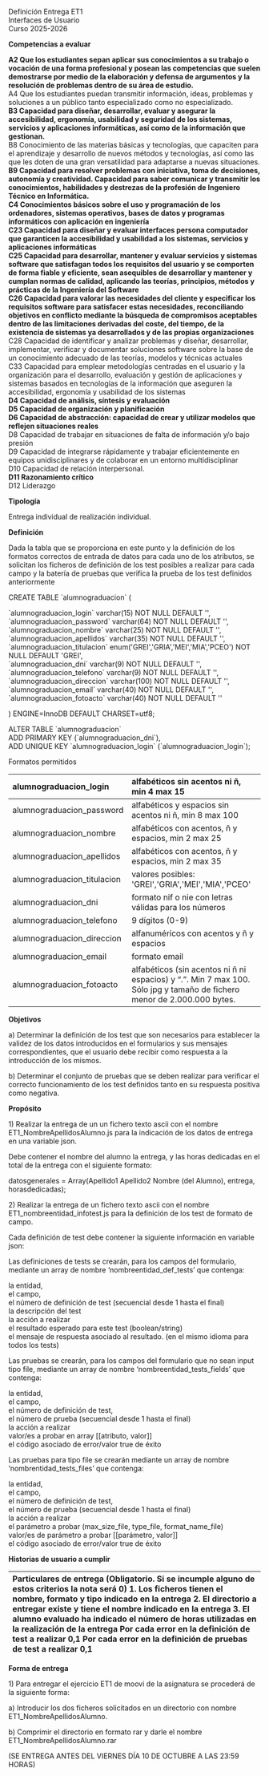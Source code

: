 Definición Entrega ET1  
Interfaces de Usuario  
Curso 2025-2026

**Competencias a evaluar**

**A2 Que los estudiantes sepan aplicar sus conocimientos a su trabajo o vocación de una forma profesional y posean las competencias que suelen demostrarse por medio de la elaboración y defensa de argumentos y la resolución de problemas dentro de su área de estudio.**  
A4 Que los estudiantes puedan transmitir información, ideas, problemas y soluciones a un público tanto especializado como no especializado.  
**B3 Capacidad para diseñar, desarrollar, evaluar y asegurar la accesibilidad, ergonomía, usabilidad y seguridad de los sistemas, servicios y aplicaciones informáticas, así como de la información que gestionan.**  
B8 Conocimiento de las materias básicas y tecnologías, que capaciten para el aprendizaje y desarrollo de nuevos métodos y tecnologías, así como las que les doten de una gran versatilidad para adaptarse a nuevas situaciones.  
**B9 Capacidad para resolver problemas con iniciativa, toma de decisiones, autonomía y creatividad. Capacidad para saber comunicar y transmitir los conocimientos, habilidades y destrezas de la profesión de Ingeniero Técnico en Informática.**  
**C4 Conocimientos básicos sobre el uso y programación de los ordenadores, sistemas operativos, bases de datos y programas informáticos con aplicación en ingeniería**  
**C23 Capacidad para diseñar y evaluar interfaces persona computador que garanticen la accesibilidad y usabilidad a los sistemas, servicios y aplicaciones informáticas**  
**C25 Capacidad para desarrollar, mantener y evaluar servicios y sistemas software que satisfagan todos los requisitos del usuario y se comporten de forma fiable y eficiente, sean asequibles de desarrollar y mantener y cumplan normas de calidad, aplicando las teorías, principios, métodos y prácticas de la Ingeniería del Software**  
**C26 Capacidad para valorar las necesidades del cliente y especificar los requisitos software para satisfacer estas necesidades, reconciliando objetivos en conflicto mediante la búsqueda de compromisos aceptables dentro de las limitaciones derivadas del coste, del tiempo, de la existencia de sistemas ya desarrollados y de las propias organizaciones**  
C28 Capacidad de identificar y analizar problemas y diseñar, desarrollar, implementar, verificar y documentar soluciones software sobre la base de un conocimiento adecuado de las teorías, modelos y técnicas actuales  
C33 Capacidad para emplear metodologías centradas en el usuario y la organización para el desarrollo, evaluación y gestión de aplicaciones y sistemas basados en tecnologías de la información que aseguren la accesibilidad, ergonomía y usabilidad de los sistemas  
**D4 Capacidad de análisis, síntesis y evaluación**  
**D5 Capacidad de organización y planificación**  
**D6 Capacidad de abstracción: capacidad de crear y utilizar modelos que reflejen situaciones reales**  
D8 Capacidad de trabajar en situaciones de falta de información y/o bajo presión  
D9 Capacidad de integrarse rápidamente y trabajar eficientemente en equipos unidisciplinares y de colaborar en un entorno multidisciplinar  
D10 Capacidad de relación interpersonal.  
**D11 Razonamiento crítico**  
D12 Liderazgo

**Tipología**

Entrega individual de realización individual.

**Definición**

Dada la tabla que se proporciona en este punto y la definición de los formatos correctos de entrada de datos para cada uno de los atributos, se solicitan los ficheros de definición de los test posibles a realizar para cada campo y la batería de pruebas que verifica la prueba de los test definidos anteriormente

CREATE TABLE \`alumnograduacion\` (

\`alumnograduacion\_login\` varchar(15) NOT NULL DEFAULT '',  
\`alumnograduacion\_password\` varchar(64) NOT NULL DEFAULT '',  
\`alumnograduacion\_nombre\` varchar(25) NOT NULL DEFAULT '',  
\`alumnograduacion\_apellidos\` varchar(35) NOT NULL DEFAULT '',  
\`alumnograduacion\_titulacion\` enum('GREI','GRIA','MEI','MIA','PCEO') NOT NULL DEFAULT 'GREI',  
\`alumnograduacion\_dni\` varchar(9) NOT NULL DEFAULT '',  
\`alumnograduacion\_telefono\` varchar(9) NOT NULL DEFAULT '',  
\`alumnograduacion\_direccion\` varchar(100) NOT NULL DEFAULT '',  
\`alumnograduacion\_email\` varchar(40) NOT NULL DEFAULT '',  
\`alumnograduacion\_fotoacto\` varchar(40) NOT NULL DEFAULT ''

) ENGINE=InnoDB DEFAULT CHARSET=utf8;

ALTER TABLE \`alumnograduacion\`  
  ADD PRIMARY KEY (\`alumnograduacion\_dni\`),  
  ADD UNIQUE KEY \`alumnograduacion\_login\` (\`alumnograduacion\_login\`);

Formatos permitidos

| alumnograduacion\_login | alfabéticos sin acentos ni ñ, min 4 max 15 |
| :---- | :---- |
| alumnograduacion\_password | alfabéticos y espacios sin acentos ni ñ, min 8 max 100 |
| alumnograduacion\_nombre | alfabéticos con acentos, ñ y espacios, min 2 max 25 |
| alumnograduacion\_apellidos | alfabéticos con acentos, ñ y espacios, min 2 max 35 |
| alumnograduacion\_titulacion | valores posibles: 'GREI','GRIA','MEI','MIA','PCEO' |
| alumnograduacion\_dni | formato nif o nie con letras válidas para los números |
| alumnograduacion\_telefono | 9 dígitos (0-9) |
| alumnograduacion\_direccion | alfanuméricos con acentos y ñ y espacios |
| alumnograduacion\_email | formato email |
| alumnograduacion\_fotoacto | alfabéticos (sin acentos ni ñ ni espacios) y “.”. Min 7 max 100\. Sólo jpg y tamaño de fichero menor de 2.000.000 bytes. |

**Objetivos**

a) Determinar la definición de los test que son necesarios para establecer la validez de los datos introducidos en el formularios y sus mensajes correspondientes, que el usuario debe recibir como respuesta a la introducción de los mismos. 

b) Determinar el conjunto de pruebas que se deben realizar para verificar el correcto funcionamiento de los test definidos tanto en su respuesta positiva como negativa.

**Propósito**

1\) Realizar la entrega de un un fichero texto ascii con el nombre ET1\_NombreApellidosAlumno.js para la indicación de los datos de entrega en una variable json.

Debe contener el nombre del alumno la entrega, y las horas dedicadas en el total de la entrega con el siguiente formato:

datosgenerales \= Array(Apellido1 Apellido2 Nombre (del Alumno), entrega, horasdedicadas);

2\) Realizar la entrega de un fichero texto ascii con el nombre ET1\_nombreentidad\_infotest.js para la definición de los test de formato de campo.

Cada definición de test debe contener la siguiente información en variable json:

Las definiciones de tests se crearán, para los campos del formulario, mediante un array de nombre ‘nombreentidad\_def\_tests’ que contenga:

la entidad,   
el campo,   
el número de definición de test (secuencial desde 1 hasta el final)  
la descripción del test   
la acción a realizar  
el resultado esperado para este test (boolean/string)  
el mensaje de respuesta asociado al resultado. (en el mismo idioma para todos los tests)

Las pruebas se crearán, para los campos del formulario que no sean input tipo file, mediante un array de nombre ‘nombreentidad\_tests\_fields’ que contenga:

la entidad,   
el campo,   
el número de definición de test,   
el número de prueba (secuencial desde 1 hasta el final)  
la acción a realizar  
valor/es a probar en array \[\[atributo, valor\]\]  
el código asociado de error/valor true de éxito

Las pruebas para tipo file se crearán mediante un array de nombre ‘nombrentidad\_tests\_files’ que contenga:

la entidad,   
el campo,   
el número de definición de test,   
el número de prueba (secuencial desde 1 hasta el final)  
la acción a realizar  
el parámetro a probar (max\_size\_file, type\_file, format\_name\_file)   
valor/es de parámetro a probar \[\[parámetro, valor\]\]  
el código asociado de error/valor true de éxito

**Historias de usuario a cumplir**

| Particulares de entrega (Obligatorio. Si se incumple alguno de estos criterios la nota será 0\) 1\. Los ficheros tienen el nombre, formato y tipo indicado en la entrega 2\. El directorio a entregar existe y tiene el nombre indicado en la entrega 3\. El alumno evaluado ha indicado el número de horas utilizadas en la realización de la entrega Por cada error en la definición de test a realizar 0,1 Por cada error en la definición de pruebas de test a realizar 0,1  |
| :---- |

**Forma de entrega**

1\) Para entregar el ejercicio ET1 de moovi de la asignatura se procederá de la siguiente forma: 

a) Introducir los dos ficheros solicitados en un directorio con nombre ET1\_NombreApellidosAlumno.

b) Comprimir el directorio en formato rar y darle el nombre ET1\_NombreApellidosAlumno.rar

(SE ENTREGA ANTES DEL VIERNES DÍA 10 DE OCTUBRE A LAS 23:59 HORAS)

